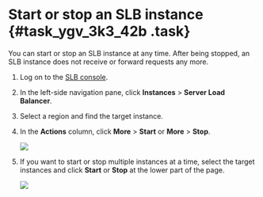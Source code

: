 # Start or stop an SLB instance {#task_ygv_3k3_42b .task}

You can start or stop an SLB instance at any time. After being stopped, an SLB instance does not receive or forward requests any more.

1.  Log on to the [SLB console](https://partners-intl.aliyun.com/login-required#/slb). 
2.  In the left-side navigation pane, click **Instances** \> **Server Load Balancer**. 
3.  Select a region and find the target instance. 
4.  In the **Actions** column, click **More** \> **Start** or **More** \> **Stop**. 

    ![](http://static-aliyun-doc.oss-cn-hangzhou.aliyuncs.com/assets/img/16153/15560034297383_en-US.png)

5.  If you want to start or stop multiple instances at a time, select the target instances and click **Start** or **Stop** at the lower part of the page. 

    ![](http://static-aliyun-doc.oss-cn-hangzhou.aliyuncs.com/assets/img/16153/15560034297384_en-US.png)


